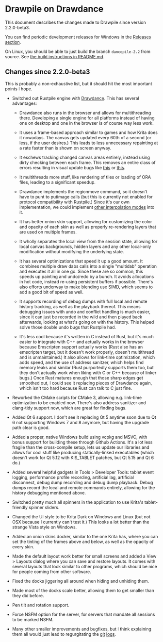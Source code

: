 # Drawpile on Drawdance

This document describes the changes made to Drawpile since version 2.2.0-beta3.

You can find periodic development releases for Windows in the [Releases section](https://github.com/askmeaboutlo0m/Drawpile/releases).

On Linux, you should be able to just build the branch `dancepile-2.2` from source. See [the build instructions in README.md](../README.md#building-on-linux).


## Changes since 2.2.0-beta3

This is probably a non-exhaustive list, but it should hit the most important points I hope.

* Switched out Rustpile engine with [Drawdance](https://github.com/drawpile/Drawdance/tree/dev-2.2). This has several advantages:

    * Drawdance also runs in the browser and allows for multithreading there. Developing a single engine for all platforms instead of having one on desktop and one in the browser is of course way less work.

    * It uses a frame-based approach similar to games and how Krita does it nowadays. The canvas gets updated every 60th of a second (or less, if the user desires.) This leads to less unnecessary repainting at a rate faster than is shown on screen anyway.

    * It eschews tracking changed canvas areas entirely, instead using dirty checking between each frame. This removes an entire class of errors resulting in visual update bugs like [this](https://github.com/drawpile/Drawpile/pull/1046) or [this](https://github.com/drawpile/Drawpile/issues/940).

    * It multithreads more stuff, like rendering of tiles or loading of ORA files, leading to a significant speedup.

    * Drawdance implements the regionmove command, so it doesn't have to punt to putimage calls (but this is currently not enabled for protocol compatibility with Rustpile.) Since it's our own implementation, we could implement [other interpolation modes](https://github.com/drawpile/Drawpile/issues/803) into it.

    * It has better onion skin support, allowing for customizing the color and opacity of each skin as well as properly re-rendering layers that are used on multiple frames.

    * It wholly separates the local view from the session state, allowing for local canvas backgrounds, hidden layers and any other local-only modification without modifying the underlying state.

    * It has several optimizations that speed it up a good amount. It combines multiple draw dabs calls into a single "multidab" operation and executes it all in one go. Since these are so common, this speeds up painting and undo/redo by a bunch. It avoids allocations in hot code, instead re-using persistent buffers if possible. There's also efforts underway to make blending use SIMD, which seems to add a good bit of speed as well.

    * It supports recording of debug dumps with full local and remote history tracking, as well as the playback thereof. This means debugging issues with undo and conflict handling is much easier, since it can just be recorded in the wild and then played back afterwards, looking at what's going on with the history. This helped solve those double undo bugs that Rustpile had.

    * It's less cool because it's written in C instead of Rust, but it's much easier to integrate with C++ and actually works in the browser because Emscripten support actually works (Rust also has an emscripten target, but it doesn't work properly, doesn't multithread and is unmaintained.) It also allows for link-time optimization, which adds speed, and the use of address sanitzer, which helps find memory leaks and similar (Rust purportedly supports them too, but they don't actually work when liking with C or C++ because of linker bugs.) Once Rust matures enough that those sharp edges get smoothed out, I could see it replacing pieces of Drawdance again, which isn't too hard because Rust can talk to C just fine.

* Reworked the CMake scripts for CMake 3, allowing e.g. link-time optimization to be enabled now. There's also address sanitizer and clang-tidy support now, which are great for finding bugs.

* Added Qt 6 support. I don't see it replacing Qt 5 anytime soon due to Qt 6 not supporting Windows 7 and 8 anymore, but having the upgrade path clear is good.

* Added a proper, native Windows build using vcpkg and MSVC, with bonus support for building these through Github Actions. It's a lot less fragile than the cross-compile setup, lets us update our libraries and allows for cool stuff like producing statically-linked executables (which doesn't work for Qt 5.12 with KIS_TABLET patches, but Qt 5.15 and Qt 6 do.)

* Added several helpful gadgets in Tools > Developer Tools: tablet event logging, performance profile recording, artificial lag, artificial disconnect, debug dump recording and debug dump playback. Debug dumps record the local and remote commands entirely, allowing for the history debugging mentioned above.

* Switched pretty much all spinners in the application to use Krita's tablet-friendly spinner sliders.

* Changed the UI style to be Krita Dark on Windows and Linux (but not OSX because I currently can't test it.) This looks a lot better than the strange Vista style on Windows.

* Added an onion skins docker, similar to the one Krita has, where you can set the tinting of the frames above and below, as well as the opacity of every skin.

* Made the default layout work better for small screens and added a View > Layouts dialog where you can save and restore layouts. It comes with several layouts that look similar to other programs, which should be nice for people coming from other software.

* Fixed the docks jiggering all around when hiding and unhiding them.

* Made most of the docks scale better, allowing them to get smaller than they did before.

* Pen tilt and rotation support.

* Force NSFM option for the server, for servers that mandate all sessions to be marked NSFM.

* Many other smaller improvements and bugfixes, but I think explaining them all would just lead to regurgitating the [git](https://github.com/askmeaboutlo0m/Drawpile/commits/dancepile-2.2) [logs](https://github.com/Drawpile/Drawdance/commits/dev-2.2).

